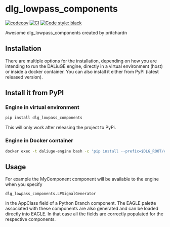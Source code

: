 # dlg_lowpass_components

[![codecov](https://codecov.io/gh/pritchardn/dlg_lowpass_components/branch/main/graph/badge.svg?token=dlg_lowpass_components_token_here)](https://codecov.io/gh/pritchardn/dlg_lowpass_components)
[![CI](https://github.com/pritchardn/dlg_lowpass_components/actions/workflows/main.yml/badge.svg)](https://github.com/pritchardn/dlg_lowpass_components/actions/workflows/main.yml)
[![Code style: black](https://img.shields.io/badge/code%20style-black-000000.svg)](https://github.com/psf/black)


Awesome dlg_lowpass_components created by pritchardn

## Installation

There are multiple options for the installation, depending on how you are intending to run the DALiuGE engine, directly in a virtual environment (host) or inside a docker container. You can also install it either from PyPI (latest released version).

## Install it from PyPI

### Engine in virtual environment
```bash
pip install dlg_lowpass_components
```
This will only work after releasing the project to PyPi.
### Engine in Docker container
```bash
docker exec -t daliuge-engine bash -c 'pip install --prefix=$DLG_ROOT/code dlg_lowpass_components'
```
## Usage
For example the MyComponent component will be available to the engine when you specify 
```
dlg_lowpass_components.LPSignalGenerator
```
in the AppClass field of a Python Branch component. The EAGLE palette associated with these components are also generated and can be loaded directly into EAGLE. In that case all the fields are correctly populated for the respective components.

